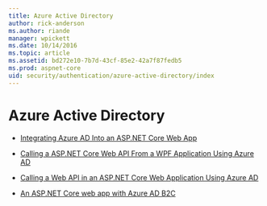 ```yaml
---
title: Azure Active Directory
author: rick-anderson
ms.author: riande
manager: wpickett
ms.date: 10/14/2016
ms.topic: article
ms.assetid: bd272e10-7b7d-43cf-85e2-42a7f87fedb5
ms.prod: aspnet-core
uid: security/authentication/azure-active-directory/index
---
```

# Azure Active Directory

* [Integrating Azure AD Into an ASP.NET Core Web App](https://azure.microsoft.com/documentation/samples/active-directory-dotnet-webapp-openidconnect-aspnetcore)

* [Calling a ASP.NET Core Web API From a WPF Application Using Azure AD](https://azure.microsoft.com/documentation/samples/active-directory-dotnet-native-aspnetcore)

* [Calling a Web API in an ASP.NET Core Web Application Using Azure AD](https://azure.microsoft.com/en-us/documentation/samples/active-directory-dotnet-webapp-webapi-openidconnect-aspnetcore)

* [An ASP.NET Core web app with Azure AD B2C](https://azure.microsoft.com/en-us/documentation/samples/active-directory-dotnet-webapp-openidconnect-aspnetcore-b2c)
